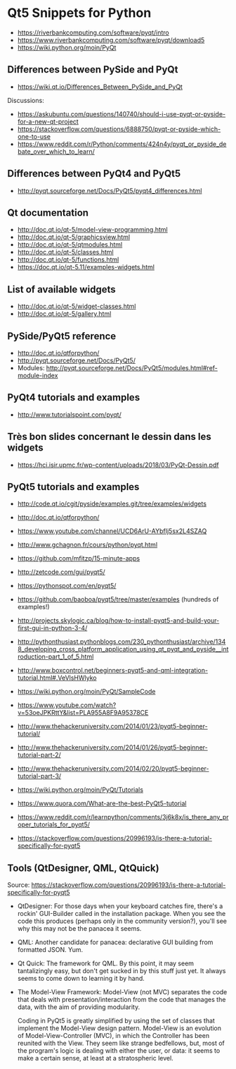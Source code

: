 # Qt5 Snippets for Python

* https://riverbankcomputing.com/software/pyqt/intro
* https://www.riverbankcomputing.com/software/pyqt/download5
* https://wiki.python.org/moin/PyQt

## Differences between PySide and PyQt

* https://wiki.qt.io/Differences_Between_PySide_and_PyQt

Discussions:
* https://askubuntu.com/questions/140740/should-i-use-pyqt-or-pyside-for-a-new-qt-project
* https://stackoverflow.com/questions/6888750/pyqt-or-pyside-which-one-to-use
* https://www.reddit.com/r/Python/comments/424n4y/pyqt_or_pyside_debate_over_which_to_learn/

## Differences between PyQt4 and PyQt5

* http://pyqt.sourceforge.net/Docs/PyQt5/pyqt4_differences.html

## Qt documentation

* http://doc.qt.io/qt-5/model-view-programming.html
* http://doc.qt.io/qt-5/graphicsview.html
* http://doc.qt.io/qt-5/qtmodules.html
* http://doc.qt.io/qt-5/classes.html
* http://doc.qt.io/qt-5/functions.html
* https://doc.qt.io/qt-5.11/examples-widgets.html

## List of available widgets

* http://doc.qt.io/qt-5/widget-classes.html
* http://doc.qt.io/qt-5/gallery.html

## PySide/PyQt5 reference

* http://doc.qt.io/qtforpython/
* http://pyqt.sourceforge.net/Docs/PyQt5/
* Modules: http://pyqt.sourceforge.net/Docs/PyQt5/modules.html#ref-module-index

## PyQt4 tutorials and examples

* http://www.tutorialspoint.com/pyqt/

## Très bon slides concernant le dessin dans les widgets

* https://hci.isir.upmc.fr/wp-content/uploads/2018/03/PyQt-Dessin.pdf

## PyQt5 tutorials and examples

* http://code.qt.io/cgit/pyside/examples.git/tree/examples/widgets
* http://doc.qt.io/qtforpython/
* https://www.youtube.com/channel/UCD6ArU-AYbfIj5sx2L4SZAQ
* http://www.gchagnon.fr/cours/python/pyqt.html
* https://github.com/mfitzp/15-minute-apps
* http://zetcode.com/gui/pyqt5/
* https://pythonspot.com/en/pyqt5/
* https://github.com/baoboa/pyqt5/tree/master/examples (hundreds of examples!)
* http://projects.skylogic.ca/blog/how-to-install-pyqt5-and-build-your-first-gui-in-python-3-4/
* http://pythonthusiast.pythonblogs.com/230_pythonthusiast/archive/1348_developing_cross_platform_application_using_qt_pyqt_and_pyside__introduction-part_1_of_5.html
* http://www.boxcontrol.net/beginners-pyqt5-and-qml-integration-tutorial.html#.VeVlsHWlyko
* https://wiki.python.org/moin/PyQt/SampleCode
* https://www.youtube.com/watch?v=53oeJPKRttY&list=PLA955A8F9A95378CE

* http://www.thehackeruniversity.com/2014/01/23/pyqt5-beginner-tutorial/
* http://www.thehackeruniversity.com/2014/01/26/pyqt5-beginner-tutorial-part-2/
* http://www.thehackeruniversity.com/2014/02/20/pyqt5-beginner-tutorial-part-3/


* https://wiki.python.org/moin/PyQt/Tutorials
* https://www.quora.com/What-are-the-best-PyQt5-tutorial
* https://www.reddit.com/r/learnpython/comments/3j6k8x/is_there_any_proper_tutorials_for_pyqt5/
* https://stackoverflow.com/questions/20996193/is-there-a-tutorial-specifically-for-pyqt5

## Tools (QtDesigner, QML, QtQuick)

Source: https://stackoverflow.com/questions/20996193/is-there-a-tutorial-specifically-for-pyqt5

* QtDesigner:
    For those days when your keyboard catches fire, there's a rockin' GUI-Builder called in the installation package. When you see the code this produces (perhaps only in the community version?), you'll see why this may not be the panacea it seems.
* QML:
    Another candidate for panacea: declarative GUI building from formatted JSON. Yum.
* Qt Quick:
    The framework for QML. By this point, it may seem tantalizingly easy, but don't get sucked in by this stuff just yet. It always seems to come down to learning it by hand.
* The Model-View Framework:
    Model-View (not MVC) separates the code that deals with presentation/interaction from the code that manages the data, with the aim of providing modularity.

    Coding in PyQt5 is greatly simplified by using the set of classes that
    implement the Model-View design pattern. Model-View is an evolution of
    Model-View-Controller (MVC), in which the Controller has been reunited with the
    View. They seem like strange bedfellows, but, most of the program's logic is
    dealing with either the user, or data: it seems to make a certain sense, at
    least at a stratospheric level. 
